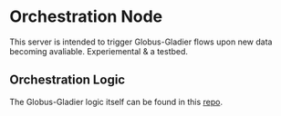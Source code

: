 # Orchestration Node

This server is intended to trigger Globus-Gladier flows upon new data becoming avaliable. Experiemental & a testbed.

## Orchestration Logic

The Globus-Gladier logic itself can be found in this [repo](https://github.com/LivePublication/gladier-globus-orchestration).
